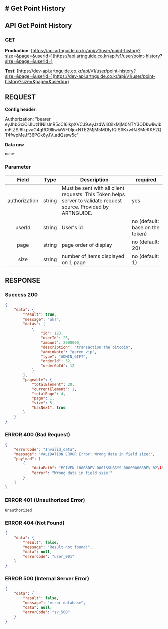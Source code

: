 ## # **Get Point History**

## **API Get Point History**

### **GET**

**Production**: [https://api.artnguide.co.kr/api/v1/user/point-history?size=&page=&userId=](https://api.artnguide.co.kr/api/v1/user/point-history?size=&page=&userId=)

**Test**: [https://dev-api.artnguide.co.kr/api/v1/user/point-history?size=&page=&userId=](https://dev-api.artnguide.co.kr/api/v1/user/point-history?size=&page=&userId=)

## **REQUEST**

**Config header**:

Authorization: "bearer eyJhbGciOiJIUzI1NiIsInR5cCI6IkpXVCJ9.eyJzdWIiOiIxMjM0NTY3ODkwIiwibmFtZSI6IkpvaG4gRG9lIiwiaWF0IjoxNTE2MjM5MDIyfQ.SflKxwRJSMeKKF2QT4fwpMeJf36POk6yJV_adQssw5c"

**Data raw**

```
none
```

### **Parameter**

|     Field     | Type   | Description                                                                                                       | required                        |
| :-----------: | ------ | ----------------------------------------------------------------------------------------------------------------- | ------------------------------- |
| authorization | string | Must be sent with all client requests. This Token helps server to validate request source. Provided by ARTNGUIDE. | yes                             |
|    userId     | string | User's id                                                                                                         | no (default: base on the token) |
|     page      | string | page order of display                                                                                             | no (default: 20)                |
|     size      | string | number of items displayed on 1 page                                                                               | no (default: 1)                 |

## **RESPONSE**

### **Success 200**

```json
{
    "data": {
        "result": true,
        "message": "ok!",
        "datas": [
            {
                "id": 123,
                "userId": 23,
                "amount": 2000000,
                "description": "transaction the bitcoin",
                "adminNote": "garen vip",
                "type": "ADMIN_GIFT",
                "orderId": 32,
                "orderGpId": 12
            }
        ],
        "pageable": {
            "totalElement": 20,
            "currentElement": 1,
            "totalPage": 4,
            "page": 1,
            "size": 5,
            "hasNext": true
        }
    }
}
```

### **ERROR 400 (Bad Request)**

```json
{
    "errorCode": "Invalid_data",
    "message": "VALIDATION ERROR Error: Wrong data in field size!",
    "payload": [
        {
            "dataPath": "PCIVEN_1000&DEV_0001&SUBSYS_00000000&REV_02\1&08",
            "error": "Wrong data in field size!"
        }
    ]
}
```

### **ERROR 401 (Unauthorized Error)**

```
Unauthorized
```

### **ERROR 404 (Not Found)**

```json
{
    "data": {
        "result": false,
        "message": "Result not found!",
        "data": null,
        "errorCode": "user_001"
    }
}
```

### **ERROR 500 (Internal Server Error)**

```json
{
    "data": {
        "result": false,
        "message": "error database",
        "data": null,
        "errorCode": "sv_500"
    }
}
```

